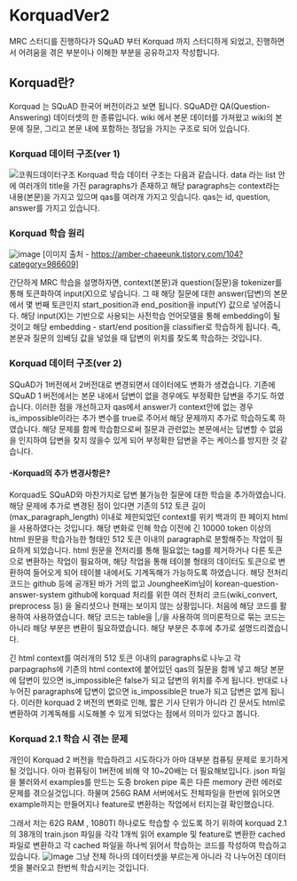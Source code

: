 # **KorquadVer2**
MRC 스터디를 진행하다가 SQuAD 부터 Korquad 까지 스터디하게 되었고, 진행하면서 어려움을 겪은 부분이나 이해한 부분을 공유하고자 작성합니다.

## Korquad란?
Korquad 는 SQuAD 한국어 버전이라고 보면 됩니다.
SQuAD란 QA(Question-Answering) 데이터셋의 한 종류입니다.
wiki 에서 본문 데이터를 가져왔고 wiki의 본문에 질문, 그리고 본문 내에 포함하는 정답을 가지는 구조로 되어 있습니다. 
### **Korquad 데이터 구조(ver 1)**
![코쿼드데이터구조](https://user-images.githubusercontent.com/45644085/144961669-625e5302-4609-40ef-8e1e-071b90eaca10.JPG)
Korquad 학습 데이터 구조는 다음과 같습니다.
data 라는 list 안에 여러개의 title을 가진 paragraphs가 존재하고 해당 paragraphs는 context라는 내용(본문)을 가지고 있으며 qas를 여러개 가지고 잇습니다. qas는 id, question, answer를 가지고 있습니다.  

### **Korquad 학습 원리**
![image](https://user-images.githubusercontent.com/45644085/145139561-52c97934-9ea0-4b83-94c0-6e01c7073c41.png)
[이미지 출처 - https://amber-chaeeunk.tistory.com/104?category=986609]

간단하게 MRC 학습을 설명하자면, context(본문)과 question(질문)을 tokenizer를 통해 토큰화하여 input(X)으로 넣습니다. 그 때 해당 질문에 대한 answer(답변)의 본문에서 몇 번째 토큰인지 start_position과 end_position을 input(Y) 값으로 넣어줍니다. 해당 input(X)는 기반으로 사용되는 사전학습 언어모델을 통해 embedding이 될 것이고 해당 embedding - start/end position을 classifier로 학습하게 됩니다. 즉, 본문과 질문의 임베딩 값을 넣었을 때 답변의 위치를 찾도록 학습하는 것입니다.

### Korquad 데이터 구조(ver 2)
SQuAD가 1버전에서 2버전대로 변경되면서 데이터에도 변화가 생겼습니다.
기존에 SQuAD 1 버전에서는 본문 내에서 답변이 없을 경우에도 부정확한 답변을 주기도 하였습니다. 
이러한 점을 개선하고자 qas에서 answer가 context안에 없는 경우 is_impossible이라는 추가 변수를 true로 주어서 해당 문제까지 추가로 학습하도록 하였습니다.
해당 문제를 함께 학습함으로써 질문과 관련없는 본문에서는 답변할 수 없음을 인지하여 답변을 찾지 않을수 있게 되어 부정확한 답변을 주는 케이스를 방지한 것 같습니다.

#### **-Korquad의 추가 변경사항은?**
Korquad도 SQuAD와 마찬가지로 답변 불가능한 질문에 대한 학습을 추가하였습니다. 
해당 문제에 추가로 변경된 점이 있다면 기존의 512 토큰 길이(max_paragraph_length) 이내로 제한되었던 context를 위키 백과의 한 페이지 html을 사용하였다는 것입니다.
해당 변화로 인해 학습 이전에 긴 10000 token 이상의 html 원문을 학습가능한 형태인 512 토큰 이내의 paragraph로 분할해주는 작업이 필요하게 되었습니다. 
html 원문을 전처리를 통해 필요없는 tag를 제거하거나 다른 토큰으로 변환하는 작업이 필요하며, 해당 작업을 통해 테이블 형태의 데이터도 토큰으로 변환하여 들어오게 되어 
테이블 내에서도 기계독해가 가능하도록 하였습니다. 해당 전처리 코드는 github 등에 공개된 바가 거의 없고 JoungheeKim님이 korean-question-answer-system github에 korquad 처리를 위한 여러 전처리 코드(wiki_convert, preprocess 등) 을 올리셧으나 현재는 보이지 않는 상황입니다. 처음에 해당 코드를 활용하여 사용하였습니다. 해당 코드는 table을 |,/을 사용하여 의미론적으로 묶는 코드는 아니라 해당 부분은 변환이 필요하였습니다. 해당 부분은 추후에 추가로 설명드리겠습니다.

긴 html context를 여러개의 512 토큰 이내의 paragraphs로 나누고 각 parpagraphs에 기존의 html context에 붙어있던 qas의 질문을 함께 넣고 해당 본문에 답변이 있으면 is_impossible은 false가 되고 답변의 위치를 주게 됩니다. 반대로 나누어진 paragraphs에 답변이 없으면 is_impossible은 true가 되고 답변은 없게 됩니다.
이러한 korquad 2 버전의 변화로 인해, 짧은 기사 단위가 아니라 긴 문서도 html로 변환하여 기계독해를 시도해볼 수 있게 되었다는 점에서 의미가 있다고 봅니다.

### Korquad 2.1 학습 시 겪는 문제
개인이 Korquad 2 버전을 학습하려고 시도하다가 아마 대부분 컴퓨팅 문제로 포기하게 될 것입니다. 
아마 컴퓨팅이 1버전에 비해 약 10~20배는 더 필요해보입니다. json 파일을 불러와서 examples를 만드는 도중 broken pipe 혹은 다른 memory 관련 에러로 문제를 겪으실것입니다.
하물며 256G RAM 서버에서도 전체파일을 한번에 읽어오면 example까지는 만들어지나 feature로 변환하는 작업에서 터지는걸 확인했습니다.

그래서 저는 62G RAM , 1080TI 하나로도 학습할 수 있도록 하기 위하여 korquad 2.1 의 38개의 train.json 파일을 각각 1개씩 읽어 example 및 feature로 변환한 cached 파일로 변환하고 
각 cached 파일을 하나씩 읽어서 학습하는 코드를 작성하여 학습하고 있습니다.
![image](https://user-images.githubusercontent.com/45644085/145154030-df33d0c7-782c-43fe-9319-9d9cd98f2aa4.png)
그냥 전체 하나의 데이터셋을 부르는게 아니라 각 나누어진 데이터 셋을 불러오고 한번씩 학습시키는 것입니다. 

